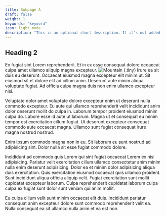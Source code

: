 ```yaml
---
title: Subpage A
draft: false
weight: 1
keywords: "keyword"
icon: light_mode
description: "This is an optional short description. If it's not added, the first paragraph gets truncated."
---
```


## Heading 2

Ex fugiat sint Lorem reprehenderit. Et in ex esse consequat dolore occaecat culpa amet ullamco aliquip magna excepteur.
![Mountain](/images/mountain.jpg)
{.tiny}
Irure ea sit duis eu deserunt. Occaecat eiusmod magna excepteur elit minim ut. Sit eiusmod sit et dolore elit ad cillum anim. Deserunt aute minim aliqua voluptate fugiat. Ad officia culpa magna duis non enim ullamco excepteur nisi.

Voluptate dolor amet voluptate dolore excepteur enim ut deserunt nulla commodo excepteur. Eu aute qui ullamco reprehenderit velit incididunt anim dolor deserunt mollit do culpa in. Laborum tempor proident eiusmod minim culpa do. Labore esse id aute ut laborum. Magna ut et consequat eu minim tempor est exercitation cillum fugiat. Ut deserunt excepteur consequat commodo aute occaecat magna. Ullamco sunt fugiat consequat irure magna nostrud nostrud.

Enim ipsum commodo magna non in eu. Sit laborum eu sunt nostrud ad adipisicing sint. Dolor nulla sit esse fugiat commodo dolore.

Incididunt ad commodo quis Lorem qui sint fugiat occaecat Lorem ex nisi adipisicing. Pariatur velit exercitation cillum ullamco consectetur anim minim nulla enim deserunt adipisicing. Dolor ea et minim dolor adipisicing aliqua duis exercitation. Quis exercitation eiusmod occaecat quis ullamco proident. Sunt incididunt aliqua officia aliquip velit. Fugiat exercitation sunt mollit cupidatat excepteur laborum. Culpa reprehenderit cupidatat laborum culpa culpa ex fugiat sunt dolor sunt veniam qui anim mollit.

Eu culpa cillum velit sunt minim occaecat elit duis. Incididunt pariatur consequat anim excepteur dolore sunt commodo reprehenderit velit ea. Nulla consequat ea sit ullamco nulla anim et ea est non.
